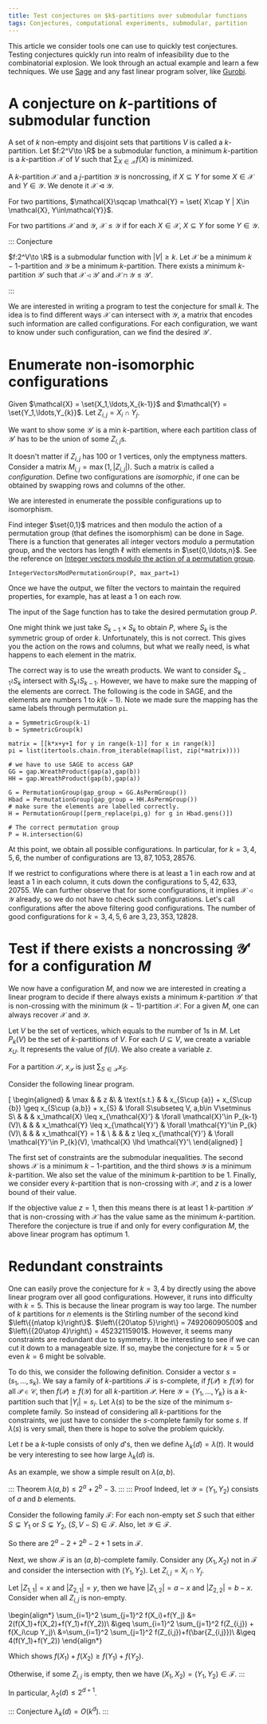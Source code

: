 ```yaml
---
title: Test conjectures on $k$-partitions over submodular functions
tags: Conjectures, computational experiments, submodular, partition
---
```


This article we consider tools one can use to quickly test conjectures. Testing conjectures quickly run into realm of infeasibility due to the combinatorial explosion. We look through an actual example and learn a few techniques. We use [Sage](https://www.sagemath.org/) and any fast linear program solver, like [Gurobi](https://www.gurobi.com/). 

# A conjecture on $k$-partitions of submodular function

A set of $k$ non-empty and disjoint sets that partitions $V$ is called a $k$-partition.
Let $f:2^V\to \R$ be a submodular function, a minimum $k$-partition is a $k$-partition $\mathcal{X}$ of $V$ such that $\sum_{X\in \mathcal{X}} f(X)$ is minimized.

A $k$-partition $\mathcal{X}$ and a $j$-partition $\mathcal{Y}$ is noncrossing, if $X\subseteq Y$ for some $X\in \mathcal{X}$ and $Y\in \mathcal{Y}$. We denote it $\mathcal{X}\lhd\mathcal{Y}$.

For two partitions, $\mathcal{X}\sqcap \mathcal{Y} = \set{ X\cap Y | X\in \mathcal{X}, Y\in\mathcal{Y}}$.

For two partitions $\mathcal{X}$ and $\mathcal{Y}$, $\mathcal{X}\leq \mathcal{Y}$ if for each $X\in\mathcal{X}$, $X\subseteq Y$ for some $Y\in\mathcal{Y}$.

::: Conjecture

  $f:2^V\to \R$ is a submodular function with $|V|\geq k$. Let $\mathcal{X}$ be a minimum $k-1$-partition and $\mathcal{Y}$ be a minimum $k$-partition. There exists a minimum $k$-partition $\mathcal{Y}'$ such that $\mathcal{X}\lhd \mathcal{Y}'$ and $\mathcal{X}\sqcap \mathcal{Y} \leq \mathcal{Y}'$.

:::

We are interested in writing a program to test the conjecture for small $k$.
The idea is to find different ways $\mathcal{X}$ can intersect with $\mathcal{Y}$, a matrix that encodes such information are called configurations. For each configuration, we want to know under such configuration, can we find the desired $\mathcal{Y}'$.

# Enumerate non-isomorphic configurations

Given $\mathcal{X} = \set{X_1,\ldots,X_{k-1}}$ and $\mathcal{Y} = \set{Y_1,\ldots,Y_{k}}$. Let $Z_{i,j} = X_i\cap Y_j$.

We want to show some $\mathcal{Y}'$ is a min $k$-partition, where each partition class of $\mathcal{Y}'$ has to be the union of some $Z_{i,j}$s. 

It doesn't matter if $Z_{i,j}$ has $100$ or $1$ vertices, only the emptyness matters. Consider a matrix $M_{i,j} = \max(1,|Z_{i,j}|)$. Such a matrix is called a _configuration_. 
Define two configurations are _isomorphic_, if one can be obtained by swapping rows and columns of the other. 

We are interested in enumerate the possible configurations up to isomorphism.

Find integer $\set{0,1}$ matrices and then modulo the action of a permutation group (that defines the isomorphism) can be done in Sage. There is a function that generates all integer vectors modulo a permutation group, and the vectors has length $\ell$ with elements in $\set{0,\ldots,n}$. See the reference on [Integer vectors modulo the action of a permutation group](https://doc.sagemath.org/html/en/reference/combinat/sage/combinat/integer_vectors_mod_permgroup.html). 
    
    IntegerVectorsModPermutationGroup(P, max_part=1)

Once we have the output, we filter the vectors to maintain the required properties, for example, has at least a $1$ on each row.

The input of the Sage function has to take the desired permutation group $P$. 

One might think we just take $S_{k-1}\times S_k$ to obtain $P$, where $S_k$ is the symmetric group of order $k$. Unfortunately, this is not correct. This gives you the action on the rows and columns, but what we really need, is what happens to each element in the matrix. 

The correct way is to use the wreath products. We want to consider $S_{k-1} \wr S_k$ intersect with $S_k \wr S_{k-1}$. However, we have to make sure the mapping of the elements are correct. The following is the code in SAGE, and the elements are numbers $1$ to $k(k-1)$. Note we made sure the mapping has the same labels through permutation `pi`.

    a = SymmetricGroup(k-1)
    b = SymmetricGroup(k)
    
    matrix = [[k*x+y+1 for y in range(k-1)] for x in range(k)]
    pi = list(itertools.chain.from_iterable(map(list, zip(*matrix))))
    
    # we have to use SAGE to access GAP
    GG = gap.WreathProduct(gap(a),gap(b))
    HH = gap.WreathProduct(gap(b),gap(a))
    
    G = PermutationGroup(gap_group = GG.AsPermGroup())
    Hbad = PermutationGroup(gap_group = HH.AsPermGroup())
    # make sure the elements are labelled correctly.
    H = PermutationGroup([perm_replace(pi,g) for g in Hbad.gens()])
    
    # The correct permutation group
    P = H.intersection(G)

At this point, we obtain all possible configurations. In particular, for $k=3,4,5,6$, the number of configurations are $13, 87, 1053, 28576$.

If we restrict to configurations where there is at least a $1$ in each row and at least a $1$ in each column, it cuts down the configurations to $5,42,633,20755$. We can further observe that for some configurations, it implies $\mathcal{X}\lhd \mathcal{Y}$ already, so we do not have to check such configurations.
Let's call configurations after the above filtering good configurations. The number of good configurations for $k=3,4,5,6$ are $3, 23, 353, 12828$. 

# Test if there exists a noncrossing $\mathcal{Y}'$ for a configuration $M$

We now have a configuration $M$, and now we are interested in creating a linear program to decide if there always exists a minimum $k$-partition $\mathcal{Y}'$ that is non-crossing with the minimum $(k-1)$-partition $\mathcal{X}$. For a given $M$, one can always recover $\mathcal{X}$ and $\mathcal{Y}$.

Let $V$ be the set of vertices, which equals to the number of $1$s in $M$. Let $P_k(V)$ be the set of $k$-partitions of $V$. For each $U\subseteq V$, we create a variable $x_U$. It represents the value of $f(U)$. We also create a variable $z$.

For a partition $\mathcal{S}$, $x_\mathcal{S}$ is just $\sum_{S\in \mathcal{S}} x_S$.

Consider the following linear program. 

\[
\begin{aligned}
& \max        & & z &\\
& \text{s.t.} & & x_{S\cup \{a\}} + x_{S\cup \{b\}} \geq x_{S\cup \{a,b\}} + x_{S} & \forall S\subseteq V, a,b\in V\setminus S\\
&             & & x_\mathcal{X} \leq x_{\mathcal{X}'} & \forall \mathcal{X}'\in P_{k-1}(V)\\
&             & & x_\mathcal{Y} \leq x_{\mathcal{Y}'} & \forall \mathcal{Y}'\in P_{k}(V)\\
&             & & x_\mathcal{Y} = 1 & \\
&             & & z \leq x_{\mathcal{Y}'} & \forall \mathcal{Y}'\in P_{k}(V), \mathcal{X} \lhd \mathcal{Y}'\\
\end{aligned}
\]

The first set of constraints are the submodular inequalities. The second shows $\mathcal{X}$ is a minimum $k-1$-partition, and the third shows $\mathcal{Y}$ is a minimum $k$-partition. We also set the value of the minimum $k$-partition to be $1$. Finally, we consider every $k$-partition that is non-crossing with $\mathcal{X}$, and $z$ is a lower bound of their value.

If the objective value $z=1$, then this means there is at least $1$ $k$-partition $\mathcal{Y}'$ that is non-crossing with $\mathcal{X}$ has the value same as the minimum $k$-partition. Therefore the conjecture is true if and only for every configuration $M$, the above linear program has optimum $1$.

# Redundant constraints

One can easily prove the conjecture for $k=3,4$ by directly using the above linear program over all good configurations. However, it runs into difficulty with $k=5$. This is because the linear program is way too large. The number of $k$ partitions for $n$ elements is the Stirling number of the second kind $\left\{{n\atop k}\right\}$.
$\left\{{20\atop 5}\right\} = 749206090500$ and $\left\{{20\atop 4}\right\} = 45232115901$. However, it seems many constraints are redundant due to symmetry. It be interesting to see if we can cut it down to a manageable size. If so, maybe the conjecture for $k=5$ or even $k=6$ might be solvable.

To do this, we consider the following definition. Consider a vector $s=(s_1,\ldots,s_k)$. We say a family of $k$-partitions $\mathcal{F}$ is $s$-complete, if $f(\mathcal{P})\geq f(\mathcal{Y})$ for all $\mathcal{P}\in \mathcal{C}$, then $f(\mathcal{P})\geq f(\mathcal{Y})$ for all $k$-partition $\mathcal{P}$. Here $\mathcal{Y}=\{Y_1,\ldots,Y_k\}$ is a $k$-partition such that $|Y_i|=s_i$. Let $\lambda(s)$ to be the size of the minimum $s$-complete family. So instead of considering all $k$-partitions for the constraints, we just have to consider the $s$-complete family for some $s$. If $\lambda(s)$ is very small, then there is hope to solve the problem quickly.

Let $t$ be a $k$-tuple consists of only $d$'s, then we define $\lambda_k(d) = \lambda(t)$. It would be very interesting to see how large $\lambda_k(d)$ is.

As an example, we show a simple result on $\lambda(a,b)$.

::: Theorem
$\lambda(a,b)\leq 2^a+2^b-3$.
:::
::: Proof
Indeed, let $\mathcal{Y}=(Y_1,Y_2)$ consists of $a$ and $b$ elements.

Consider the following family $\mathcal{F}$: For each non-empty set $S$ such that either $S\subsetneq Y_1$ or $S\subsetneq Y_2$, $(S,V-S)\in \mathcal{F}$. Also, let $\mathcal{Y}\in \mathcal{F}$.

So there are $2^a-2 + 2^b-2 + 1$ sets in $\mathcal{F}$.

Next, we show $\mathcal{F}$ is an $(a,b)$-complete family. Consider any $(X_1,X_2)$ not in $\mathcal{F}$ and consider the intersection with $(Y_1,Y_2)$. Let $Z_{i,j} = X_i\cap Y_j$. 

Let $|Z_{1,1}|=x$ and $|Z_{2,1}|=y$, then we have $|Z_{1,2}|=a-x$ and $|Z_{2,2}|=b-x$. Consider when all $Z_{i,j}$ is non-empty.

\begin{align*}
\sum_{i=1}^2 \sum_{j=1}^2 f(X_i)+f(Y_j) &= 2(f(X_1)+f(X_2)+f(Y_1)+f(Y_2))\\
                                        &\geq \sum_{i=1}^2 \sum_{j=1}^2 f(Z_{i,j}) + f(X_i\cup Y_j)\\
                                        &=\sum_{i=1}^2 \sum_{j=1}^2 f(Z_{i,j})+f(\bar{Z_{i,j}})\\
                                        &\geq 4(f(Y_1)+f(Y_2))
\end{align*}

Which shows $f(X_1)+f(X_2)\geq f(Y_1)+f(Y_2)$.

Otherwise, if some $Z_{i,j}$ is empty, then we have $(X_1,X_2)=(Y_1,Y_2)\in \mathcal{F}$.
:::

In particular, $\lambda_2(d)\leq 2^{d+1}$.

::: Conjecture
$\lambda_k(d) = O(k^d)$.
:::
